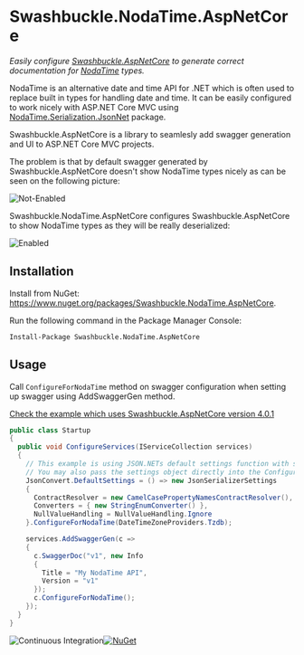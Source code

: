 # Swashbuckle.NodaTime.AspNetCore

*Easily configure [Swashbuckle.AspNetCore](https://github.com/domaindrivendev/Swashbuckle.AspNetCore) to generate correct documentation for [NodaTime](https://github.com/nodatime/nodatime) types.*

NodaTime is an alternative date and time API for .NET which is often used to replace built in types for handling date and time. It can be easily configured to work nicely with ASP.NET Core MVC using [NodaTime.Serialization.JsonNet](https://www.nuget.org/packages/NodaTime.Serialization.JsonNet) package.

Swashbuckle.AspNetCore is a library to seamlesly add swagger generation and UI to ASP.NET Core MVC projects.

The problem is that by default swagger generated by Swashbuckle.AspNetCore doesn't show NodaTime types nicely as can be seen on the following picture:

![Not-Enabled](https://raw.githubusercontent.com/buvinghausen/Swashbuckle.NodaTime.AspNetCore/master/images/not-enabled.png)

Swashbuckle.NodaTime.AspNetCore configures Swashbuckle.AspNetCore to show NodaTime types as they will be really deserialized:

![Enabled](https://raw.githubusercontent.com/buvinghausen/Swashbuckle.NodaTime.AspNetCore/master/images/enabled.png)

## Installation

Install from NuGet: https://www.nuget.org/packages/Swashbuckle.NodaTime.AspNetCore.

Run the following command in the Package Manager Console:

```
Install-Package Swashbuckle.NodaTime.AspNetCore
```

## Usage

Call `ConfigureForNodaTime` method on swagger configuration when setting up swagger using AddSwaggerGen method.

[Check the example which uses Swashbuckle.AspNetCore version 4.0.1](https://github.com/buvinghausen/Swashbuckle.NodaTime.AspNetCore/tree/master/example/Web)

```csharp
public class Startup
{
  public void ConfigureServices(IServiceCollection services)
  {
    // This example is using JSON.NETs default settings function with some sample overrides
    // You may also pass the settings object directly into the ConfigureForNodaTime function
    JsonConvert.DefaultSettings = () => new JsonSerializerSettings
    {
      ContractResolver = new CamelCasePropertyNamesContractResolver(),
      Converters = { new StringEnumConverter() },
      NullValueHandling = NullValueHandling.Ignore
    }.ConfigureForNodaTime(DateTimeZoneProviders.Tzdb);

    services.AddSwaggerGen(c =>
    {
      c.SwaggerDoc("v1", new Info
      {
        Title = "My NodaTime API",
        Version = "v1"
      });
      c.ConfigureForNodaTime();
    });
  }
}
```

![Continuous Integration](https://github.com/buvinghausen/Swashbuckle.NodaTime.AspNetCore/workflows/Continuous%20Integration/badge.svg)[![NuGet](https://img.shields.io/nuget/v/Swashbuckle.NodaTime.AspNetCore.svg)](https://www.nuget.org/packages/Swashbuckle.NodaTime.AspNetCore/)
